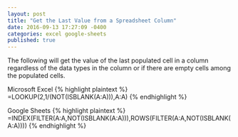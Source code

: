 ```yaml
---
layout: post
title: "Get the Last Value from a Spreadsheet Column"
date: 2016-09-13 17:27:09 -0400
categories: excel google-sheets
published: true
---
```


The following will get the value of the last populated cell in a column regardless of the data types in the column or if there are empty cells among the populated cells.

Microsoft Excel
{% highlight plaintext %}
=LOOKUP(2,1/(NOT(ISBLANK(A:A))),A:A)
{% endhighlight %}

Google Sheets
{% highlight plaintext %}
=INDEX(FILTER(A:A,NOT(ISBLANK(A:A))),ROWS(FILTER(A:A,NOT(ISBLANK(A:A))))
{% endhighlight %}